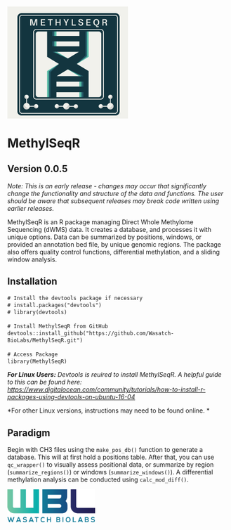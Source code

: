 <div style="display: flex; align-items: center; justify-content: space-between; ">
  <img src="inst/MethylSeqR_Logo.png" alt="Logo 2" style="width: 275px;">
</div>


# MethylSeqR

## Version 0.0.5
*Note: This is an early release - changes may occur that significantly change the functionality and structure of the data and functions. The user should be aware that subsequent releases may break code written using earlier releases.*

MethylSeqR is an R package managing Direct Whole Methylome Sequencing (dWMS) data. It creates a database, and processes it with unique options. Data can be summarized by positions, windows, or provided an annotation bed file, by unique genomic regions. The package also offers quality control functions, differential methylation, and a sliding window analysis.

## Installation

```{r, eval = FALSE}
# Install the devtools package if necessary
# install.packages("devtools")
# library(devtools)

# Install MethylSeqR from GitHub
devtools::install_github("https://github.com/Wasatch-BioLabs/MethylSeqR.git")

# Access Package
library(MethylSeqR)
```

***For Linux Users:*** *Devtools is reuired to install MethylSeqR. A helpful guide to this can be found here: https://www.digitalocean.com/community/tutorials/how-to-install-r-packages-using-devtools-on-ubuntu-16-04*

*For other Linux versions, instructions may need to be found online. *

## Paradigm 
Begin with CH3 files using the `make_pos_db()` function to generate a database. This will at first hold a positions table. After that, you can use `qc_wrapper()` to visually assess positional data, or summarize by region (`summarize_regions()`) or windows (`summarize_windows()`). A differential methylation analysis can be conducted using `calc_mod_diff()`.





 <img src="inst/wbl_main_logo.png" alt="Logo 1" style="width: 200px;">

